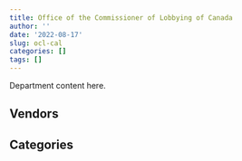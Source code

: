 ```yaml
---
title: Office of the Commissioner of Lobbying of Canada
author: ''
date: '2022-08-17'
slug: ocl-cal
categories: []
tags: []
---
```


<script src="/rmarkdown-libs/htmlwidgets/htmlwidgets.js"></script>
<link href="/rmarkdown-libs/datatables-css/datatables-crosstalk.css" rel="stylesheet" />
<script src="/rmarkdown-libs/datatables-binding/datatables.js"></script>
<script src="/rmarkdown-libs/jquery/jquery-3.6.0.min.js"></script>
<link href="/rmarkdown-libs/dt-core-bootstrap/css/dataTables.bootstrap.min.css" rel="stylesheet" />
<link href="/rmarkdown-libs/dt-core-bootstrap/css/dataTables.bootstrap.extra.css" rel="stylesheet" />
<script src="/rmarkdown-libs/dt-core-bootstrap/js/jquery.dataTables.min.js"></script>
<script src="/rmarkdown-libs/dt-core-bootstrap/js/dataTables.bootstrap.min.js"></script>
<link href="/rmarkdown-libs/crosstalk/css/crosstalk.min.css" rel="stylesheet" />
<script src="/rmarkdown-libs/crosstalk/js/crosstalk.min.js"></script>
<script src="/rmarkdown-libs/htmlwidgets/htmlwidgets.js"></script>
<link href="/rmarkdown-libs/datatables-css/datatables-crosstalk.css" rel="stylesheet" />
<script src="/rmarkdown-libs/datatables-binding/datatables.js"></script>
<script src="/rmarkdown-libs/jquery/jquery-3.6.0.min.js"></script>
<link href="/rmarkdown-libs/dt-core-bootstrap/css/dataTables.bootstrap.min.css" rel="stylesheet" />
<link href="/rmarkdown-libs/dt-core-bootstrap/css/dataTables.bootstrap.extra.css" rel="stylesheet" />
<script src="/rmarkdown-libs/dt-core-bootstrap/js/jquery.dataTables.min.js"></script>
<script src="/rmarkdown-libs/dt-core-bootstrap/js/dataTables.bootstrap.min.js"></script>
<link href="/rmarkdown-libs/crosstalk/css/crosstalk.min.css" rel="stylesheet" />
<script src="/rmarkdown-libs/crosstalk/js/crosstalk.min.js"></script>

Department content here.

## Vendors

<div id="htmlwidget-1" style="width:100%;height:auto;" class="datatables html-widget"></div>
<script type="application/json" data-for="htmlwidget-1">{"x":{"style":"bootstrap","filter":"none","vertical":false,"data":[["<a href=\"/vendors/advanced_business_interiors/\">ADVANCED BUSINESS INTERIORS<\/a>","<a href=\"/vendors/altis_human_resources/\">ALTIS HUMAN RESOURCES<\/a>","<a href=\"/vendors/avi_spl_canada/\">AVI SPL CANADA<\/a>","<a href=\"/vendors/bell_canada/\">BELL CANADA<\/a>","<a href=\"/vendors/canon/\">CANON<\/a>","<a href=\"/vendors/dell_computer/\">DELL COMPUTER<\/a>","<a href=\"/vendors/excel_human_resources/\">EXCEL HUMAN RESOURCES<\/a>","<a href=\"/vendors/fsc/\">FSC<\/a>","<a href=\"/vendors/itex/\">ITEX<\/a>","<a href=\"/vendors/maverin/\">MAVERIN<\/a>","<a href=\"/vendors/maxsys_staffing_and_consulting/\">MAXSYS STAFFING AND CONSULTING<\/a>","<a href=\"/vendors/microsoft_canada/\">MICROSOFT CANADA<\/a>","<a href=\"/vendors/nisha_techonologies/\">NISHA TECHONOLOGIES<\/a>","<a href=\"/vendors/si_systems/\">SI SYSTEMS<\/a>","<a href=\"/vendors/the_aim_group/\">THE AIM GROUP<\/a>","<a href=\"/vendors/trm_technologies/\">TRM TECHNOLOGIES<\/a>"],[null,"$  51,239.08",null,"$  60,750.89",null,"$  12,000.00",null,null,"$ 103,758.17",null,null,null,"$ 135,563.84",null,null,null],["$  17,810.48","$  39,901.07","$ 183,673.66","$  52,187.37",null,null,"$   5,007.66",null,"$  29,313.00",null,null,null,null,"$  29,744.69",null,null],[null,null,"$  12,129.01","$  50,012.89","$   3,019.60",null,"$  47,381.65",null,"$   6,065.04",null,"$  33,546.89","$  10,019.57",null,"$  55,543.66","$  10,463.45","$  30,407.96"],[null,null,null,"$  39,819.27","$   3,613.62",null,"$  53,162.30","$   4,856.68",null,"$ 112,698.29","$   6,451.32","$  12,280.32",null,"$ 111,449.47","$  47,533.80","$  12,848.44"]],"container":"<table class=\"table table-striped table-hover row-border order-column display\">\n  <thead>\n    <tr>\n      <th>Vendor<\/th>\n      <th>2017-2018<\/th>\n      <th>2018-2019<\/th>\n      <th>2019-2020<\/th>\n      <th>2020-2021<\/th>\n    <\/tr>\n  <\/thead>\n<\/table>","options":{"order":[[4,"desc"]],"pageLength":10,"autoWidth":true,"columnDefs":[],"orderClasses":false}},"evals":[],"jsHooks":[]}</script>

## Categories

<div id="htmlwidget-2" style="width:100%;height:auto;" class="datatables html-widget"></div>
<script type="application/json" data-for="htmlwidget-2">{"x":{"style":"bootstrap","filter":"none","vertical":false,"data":[["<a href=\"/categories/1_facilities_and_construction/\">Facilities and construction<\/a>","<a href=\"/categories/10_office_management/\">Office management<\/a>","<a href=\"/categories/2_professional_services/\">Professional services<\/a>","<a href=\"/categories/3_information_technology/\">Information technology<\/a>","<a href=\"/categories/8_security_and_protection/\">Security and protection<\/a>","<a href=\"/categories/9_human_capital/\">Human capital<\/a>"],[null,null,"$ 299,602.49","$ 481,938.45",null,"$  10,170.00"],[null,"$  16,781.46","$ 515,140.76","$ 815,383.48",null,null],["$     240.71",null,"$ 185,124.05","$ 567,049.78",null,null],["$   5,857.34",null,"$ 282,408.20","$ 641,592.57","$   4,856.68",null]],"container":"<table class=\"table table-striped table-hover row-border order-column display\">\n  <thead>\n    <tr>\n      <th>Category<\/th>\n      <th>2017-2018<\/th>\n      <th>2018-2019<\/th>\n      <th>2019-2020<\/th>\n      <th>2020-2021<\/th>\n    <\/tr>\n  <\/thead>\n<\/table>","options":{"order":[[4,"desc"]],"pageLength":20,"autoWidth":true,"columnDefs":[],"orderClasses":false,"lengthMenu":[10,20,25,50,100]}},"evals":[],"jsHooks":[]}</script>
